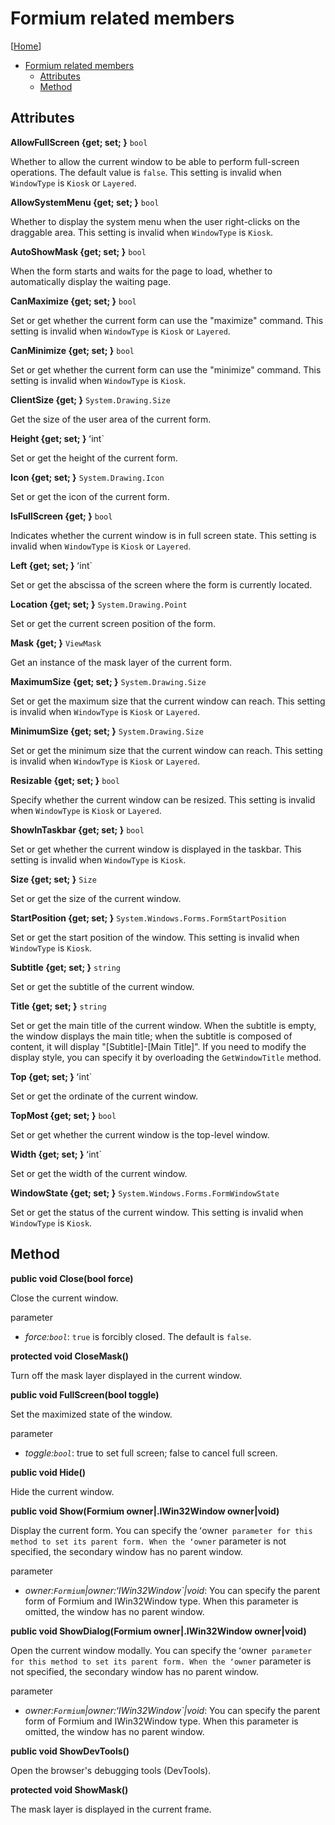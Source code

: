 # Formium related members

[[Home](README.md)]

- [Formium related members](#formium-related-members)
  - [Attributes](#attributes)
  - [Method](#method)

## Attributes

**AllowFullScreen {get; set; }** `bool`

Whether to allow the current window to be able to perform full-screen operations. The default value is `false`. This setting is invalid when `WindowType` is `Kiosk` or `Layered`.

**AllowSystemMenu {get; set; }** `bool`

Whether to display the system menu when the user right-clicks on the draggable area. This setting is invalid when `WindowType` is `Kiosk`.

**AutoShowMask {get; set; }** `bool`

When the form starts and waits for the page to load, whether to automatically display the waiting page.

**CanMaximize {get; set; }** `bool`

Set or get whether the current form can use the "maximize" command. This setting is invalid when `WindowType` is `Kiosk` or `Layered`.

**CanMinimize {get; set; }** `bool`

Set or get whether the current form can use the "minimize" command. This setting is invalid when `WindowType` is `Kiosk`.

**ClientSize {get; }** `System.Drawing.Size`

Get the size of the user area of ​​the current form.

**Height {get; set; }** ʻint`

Set or get the height of the current form.

**Icon {get; set; }** `System.Drawing.Icon`

Set or get the icon of the current form.

**IsFullScreen {get; }** `bool`

Indicates whether the current window is in full screen state. This setting is invalid when `WindowType` is `Kiosk` or `Layered`.

**Left {get; set; }** ʻint`

Set or get the abscissa of the screen where the form is currently located.

**Location {get; set; }** `System.Drawing.Point`

Set or get the current screen position of the form.

**Mask {get; }** `ViewMask`

Get an instance of the mask layer of the current form.

**MaximumSize {get; set; }** `System.Drawing.Size`

Set or get the maximum size that the current window can reach. This setting is invalid when `WindowType` is `Kiosk` or `Layered`.

**MinimumSize {get; set; }** `System.Drawing.Size`

Set or get the minimum size that the current window can reach. This setting is invalid when `WindowType` is `Kiosk` or `Layered`.

**Resizable {get; set; }** `bool`

Specify whether the current window can be resized. This setting is invalid when `WindowType` is `Kiosk` or `Layered`.

**ShowInTaskbar {get; set; }** `bool`

Set or get whether the current window is displayed in the taskbar. This setting is invalid when `WindowType` is `Kiosk`.

**Size {get; set; }** `Size`

Set or get the size of the current window.

**StartPosition {get; set; }** `System.Windows.Forms.FormStartPosition`

Set or get the start position of the window. This setting is invalid when `WindowType` is `Kiosk`.

**Subtitle {get; set; }** `string`

Set or get the subtitle of the current window.

**Title {get; set; }** `string`

Set or get the main title of the current window. When the subtitle is empty, the window displays the main title; when the subtitle is composed of content, it will display "[Subtitle]-[Main Title]". If you need to modify the display style, you can specify it by overloading the `GetWindowTitle` method.

**Top {get; set; }** ʻint`

Set or get the ordinate of the current window.

**TopMost {get; set; }** `bool`

Set or get whether the current window is the top-level window.

**Width {get; set; }** ʻint`

Set or get the width of the current window.

**WindowState {get; set; }** `System.Windows.Forms.FormWindowState`

Set or get the status of the current window. This setting is invalid when `WindowType` is `Kiosk`.

## Method

**public void Close(bool force)**

Close the current window.

parameter

- _force:`bool`_: `true` is forcibly closed. The default is `false`.

**protected void CloseMask()**

Turn off the mask layer displayed in the current window.

**public void FullScreen(bool toggle)**

Set the maximized state of the window.

parameter

- _toggle:`bool`_: true to set full screen; false to cancel full screen.

**public void Hide()**

Hide the current window.

**public void Show(Formium owner|.IWin32Window owner|void)**

Display the current form. You can specify the ʻowner` parameter for this method to set its parent form. When the ʻowner` parameter is not specified, the secondary window has no parent window.

parameter

- _owner:`Formium`|owner:ʻIWin32Window`|void_: You can specify the parent form of Formium and IWin32Window type. When this parameter is omitted, the window has no parent window.

**public void ShowDialog(Formium owner|.IWin32Window owner|void)**

Open the current window modally. You can specify the ʻowner` parameter for this method to set its parent form. When the ʻowner` parameter is not specified, the secondary window has no parent window.

parameter

- _owner:`Formium`|owner:ʻIWin32Window`|void_: You can specify the parent form of Formium and IWin32Window type. When this parameter is omitted, the window has no parent window.

**public void ShowDevTools()**

Open the browser's debugging tools (DevTools).

**protected void ShowMask()**

The mask layer is displayed in the current frame.
